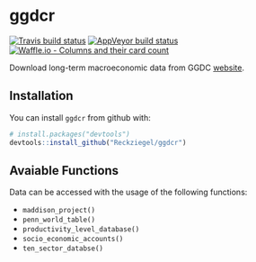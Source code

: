 
<!-- README.md is generated from README.Rmd. Please edit that file -->
ggdcr
=====

[![Travis build status](https://travis-ci.org/Reckziegel/ggdcr.svg?branch=master)](https://travis-ci.org/Reckziegel/ggdcr) [![AppVeyor build status](https://ci.appveyor.com/api/projects/status/github/Reckziegel/ggdcr?branch=master&svg=true)](https://ci.appveyor.com/project/Reckziegel/ggdcr) [![Waffle.io - Columns and their card count](https://badge.waffle.io/Reckziegel/ggdcr.svg?columns=all)](https://waffle.io/Reckziegel/ggdcr)

Download long-term macroeconomic data from GGDC [website](https://www.rug.nl/ggdc/).

Installation
------------

You can install `ggdcr` from github with:

``` r
# install.packages("devtools")
devtools::install_github("Reckziegel/ggdcr")
```

Avaiable Functions
------------------

Data can be accessed with the usage of the following functions:

-   `maddison_project()`
-   `penn_world_table()`
-   `productivity_level_database()`
-   `socio_economic_accounts()`
-   `ten_sector_databse()`
